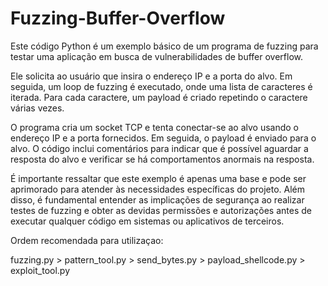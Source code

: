 # Fuzzing-Buffer-Overflow

Este código Python é um exemplo básico de um programa de fuzzing para testar uma aplicação em busca de vulnerabilidades de buffer overflow.

Ele solicita ao usuário que insira o endereço IP e a porta do alvo. Em seguida, um loop de fuzzing é executado, onde uma lista de caracteres é iterada. Para cada caractere, um payload é criado repetindo o caractere várias vezes.

O programa cria um socket TCP e tenta conectar-se ao alvo usando o endereço IP e a porta fornecidos. Em seguida, o payload é enviado para o alvo. O código inclui comentários para indicar que é possível aguardar a resposta do alvo e verificar se há comportamentos anormais na resposta.

É importante ressaltar que este exemplo é apenas uma base e pode ser aprimorado para atender às necessidades específicas do projeto. Além disso, é fundamental entender as implicações de segurança ao realizar testes de fuzzing e obter as devidas permissões e autorizações antes de executar qualquer código em sistemas ou aplicativos de terceiros.

Ordem recomendada para utilizaçao:

fuzzing.py > pattern_tool.py > send_bytes.py > payload_shellcode.py > exploit_tool.py
